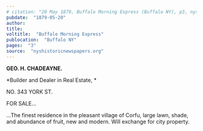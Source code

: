 ```yaml
---
# citation: "20 May 1879, Buffalo Morning Express (Buffalo NY), p3, nyshistoricnewspapers.org."
pubdate:  "1879-05-20"
author: 
title: 
voltitle:  "Buffalo Morning Express"
publocation:  "Buffalo NY"
pages:  "3"
source:  "nyshistoricnewspapers.org"
---
```


**GEO. H. CHADEAYNE.**

*Builder and Dealer in Real Estate, *

NO. 343 YORK ST.

FOR SALE…

…The finest residence in the pleasant village of Corfu, large lawn, shade, and abundance of fruit, new and modern. Will exchange for city property.

